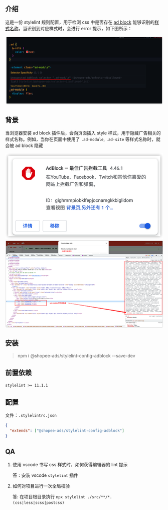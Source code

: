 ## 介绍

这是一份 stylelint 规则配置，用于检测 css 中是否存在 [ad block](https://www.getadblock.com/zh_CN/) 能够识别的[样式名称](https://easylist-downloads.adblockplus.org/easylistchina+easylist.txt)，当识别到对应样式时，会进行 error 提示，如下图所示：

![lint-demo](./doc/lint.png)

## 背景

当浏览器安装 ad block 插件后，会向页面插入 style 样式，用于隐藏广告相关的样式名称。例如，当你在页面中使用了 `.ad-module`, `.ad-site` 等样式名称时，就会被 ad block 隐藏

![ad block 插件](./doc/adblock-extentions.png)
![页面被隐藏](./doc/real-example.png)

## 安装

> npm i @shopee-ads/stylelint-config-adblock --save-dev

## 前置依赖

`stylelint >= 11.1.1`

## 配置

文件：`.stylelintrc.json`

```json
{
  "extends": ["@shopee-ads/stylelint-config-adblock"]
}
```

## QA

1. 使用 vscode 书写 css 样式时，如何获得编辑器的 lint 提示

   答：安装 vscode `stylelint` 插件

2. 如何对项目进行一次全局校验

   答: 在项目根目录执行 `npx stylelint ./src/**/*.(css|less|scss|postcss)`
